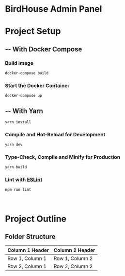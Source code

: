 # BirdHouse Admin Panel


# Project Setup

## -- With Docker Compose
### Build image

```sh
docker-compose build
```

### Start the Docker Container 
```sh
docker-compose up
```

## -- With Yarn

```sh
yarn install
```

### Compile and Hot-Reload for Development

```sh
yarn dev
```

### Type-Check, Compile and Minify for Production

```sh
yarn build
```


### Lint with [ESLint](https://eslint.org/)

```sh
npm run lint
```


<br/>

# Project Outline

## Folder Structure

<!-- <div style="overflow-x: auto;">
  <table style="border-collapse: collapse; width: 100%;">
    <thead>
      <tr>
        <th style="border: 1px solid grey; text-align: left;">Name</th>
        <th style="border: 1px solid grey; text-align: left;">Age</th>
      </tr>
    </thead>
    <tbody>
      <tr>
        <td style="border: 1px solid grey; text-align: left;">John Doe</td>
        <td style="border: 1px solid grey; text-align: left;">30</td>
      </tr>
      <tr>
        <td style="border: 1px solid grey; text-align: left;">Jane Smith</td>
        <td style="border: 1px solid grey; text-align: left;">25</td>
      </tr>
    </tbody>
  </table>
</div> -->

| Column 1 Header | Column 2 Header |
|-----------------|-----------------|
| Row 1, Column 1| Row 1, Column 2 |
| Row 2, Column 1| Row 2, Column 2 |

